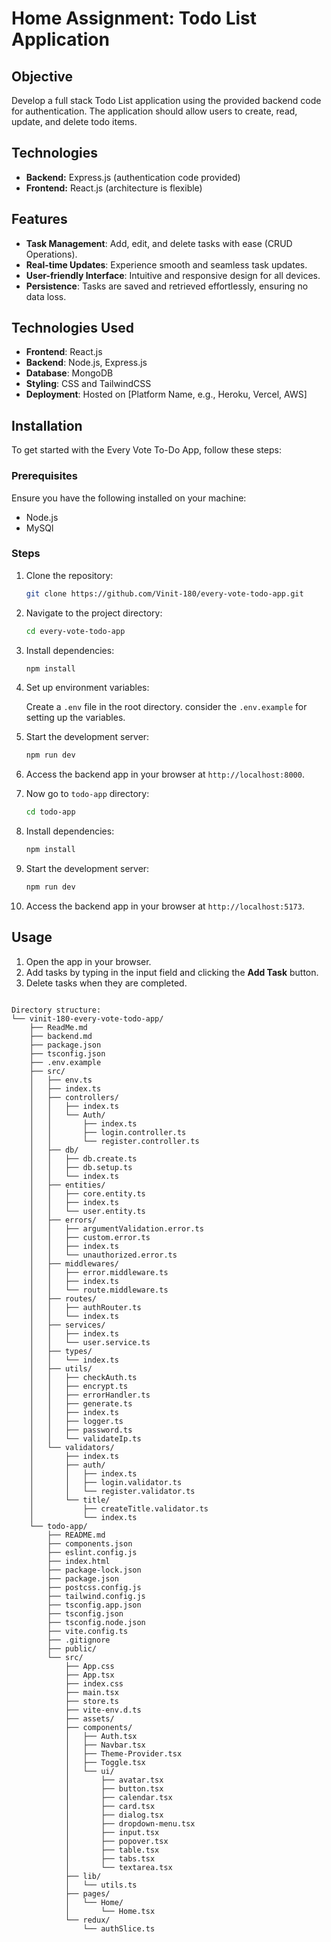 # Home Assignment: Todo List Application

## Objective  
Develop a full stack Todo List application using the provided backend code for authentication. The application should allow users to create, read, update, and delete todo items.

## Technologies
- **Backend:** Express.js (authentication code provided)
- **Frontend:** React.js (architecture is flexible)

## Features
- **Task Management**: Add, edit, and delete tasks with ease (CRUD Operations).
- **Real-time Updates**: Experience smooth and seamless task updates.
- **User-friendly Interface**: Intuitive and responsive design for all devices.
- **Persistence**: Tasks are saved and retrieved effortlessly, ensuring no data loss.

## Technologies Used

- **Frontend**: React.js
- **Backend**: Node.js, Express.js
- **Database**: MongoDB
- **Styling**: CSS and TailwindCSS
- **Deployment**: Hosted on [Platform Name, e.g., Heroku, Vercel, AWS]


## Installation

To get started with the Every Vote To-Do App, follow these steps:

### Prerequisites

Ensure you have the following installed on your machine:
- Node.js
- MySQl

### Steps

1. Clone the repository:
   ```bash
   git clone https://github.com/Vinit-180/every-vote-todo-app.git
   ```

2. Navigate to the project directory:
   ```bash
   cd every-vote-todo-app
   ```

3. Install dependencies:
   ```bash
   npm install
   ```
4. Set up environment variables:
   
   Create a `.env` file in the root directory. consider the `.env.example` for setting up the variables.

5. Start the development server:
   ```bash
   npm run dev
   ```

6. Access the backend app in your browser at `http://localhost:8000`.

7. Now go to `todo-app` directory:
   ```bash
   cd todo-app
   ```

8. Install dependencies:
   ```bash
   npm install
   ```

9. Start the development server:
   ```bash
   npm run dev
   ```
10. Access the backend app in your browser at `http://localhost:5173`.


## Usage

1. Open the app in your browser.
2. Add tasks by typing in the input field and clicking the **Add Task** button.
3. Delete tasks when they are completed.

```

Directory structure:
└── vinit-180-every-vote-todo-app/
    ├── ReadMe.md
    ├── backend.md
    ├── package.json
    ├── tsconfig.json
    ├── .env.example
    ├── src/
    │   ├── env.ts
    │   ├── index.ts
    │   ├── controllers/
    │   │   ├── index.ts
    │   │   └── Auth/
    │   │       ├── index.ts
    │   │       ├── login.controller.ts
    │   │       └── register.controller.ts
    │   ├── db/
    │   │   ├── db.create.ts
    │   │   ├── db.setup.ts
    │   │   └── index.ts
    │   ├── entities/
    │   │   ├── core.entity.ts
    │   │   ├── index.ts
    │   │   └── user.entity.ts
    │   ├── errors/
    │   │   ├── argumentValidation.error.ts
    │   │   ├── custom.error.ts
    │   │   ├── index.ts
    │   │   └── unauthorized.error.ts
    │   ├── middlewares/
    │   │   ├── error.middleware.ts
    │   │   ├── index.ts
    │   │   └── route.middleware.ts
    │   ├── routes/
    │   │   ├── authRouter.ts
    │   │   └── index.ts
    │   ├── services/
    │   │   ├── index.ts
    │   │   └── user.service.ts
    │   ├── types/
    │   │   └── index.ts
    │   ├── utils/
    │   │   ├── checkAuth.ts
    │   │   ├── encrypt.ts
    │   │   ├── errorHandler.ts
    │   │   ├── generate.ts
    │   │   ├── index.ts
    │   │   ├── logger.ts
    │   │   ├── password.ts
    │   │   └── validateIp.ts
    │   └── validators/
    │       ├── index.ts
    │       ├── auth/
    │       │   ├── index.ts
    │       │   ├── login.validator.ts
    │       │   └── register.validator.ts
    │       └── title/
    │           ├── createTitle.validator.ts
    │           └── index.ts
    └── todo-app/
        ├── README.md
        ├── components.json
        ├── eslint.config.js
        ├── index.html
        ├── package-lock.json
        ├── package.json
        ├── postcss.config.js
        ├── tailwind.config.js
        ├── tsconfig.app.json
        ├── tsconfig.json
        ├── tsconfig.node.json
        ├── vite.config.ts
        ├── .gitignore
        ├── public/
        └── src/
            ├── App.css
            ├── App.tsx
            ├── index.css
            ├── main.tsx
            ├── store.ts
            ├── vite-env.d.ts
            ├── assets/
            ├── components/
            │   ├── Auth.tsx
            │   ├── Navbar.tsx
            │   ├── Theme-Provider.tsx
            │   ├── Toggle.tsx
            │   └── ui/
            │       ├── avatar.tsx
            │       ├── button.tsx
            │       ├── calendar.tsx
            │       ├── card.tsx
            │       ├── dialog.tsx
            │       ├── dropdown-menu.tsx
            │       ├── input.tsx
            │       ├── popover.tsx
            │       ├── table.tsx
            │       ├── tabs.tsx
            │       └── textarea.tsx
            ├── lib/
            │   └── utils.ts
            ├── pages/
            │   └── Home/
            │       └── Home.tsx
            └── redux/
                └── authSlice.ts
```